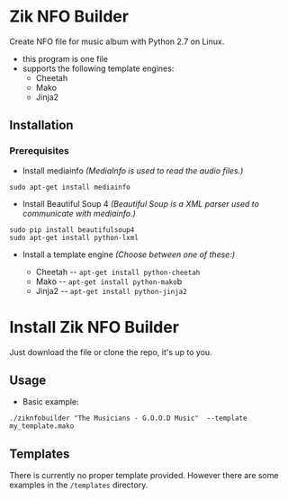 # Zik NFO Builder

Create NFO file for music album with Python 2.7 on Linux.

* this program is one file
* supports the following template engines:
  * Cheetah
  * Mako
  * Jinja2

## Installation

### Prerequisites

* Install mediainfo
*(MediaInfo is used to read the audio files.)*
```
sudo apt-get install mediainfo
```
* Install Beautiful Soup 4
*(Beautiful Soup is a XML parser used to communicate with mediainfo.)*
```
sudo pip install beautifulsoup4 
sudo apt-get install python-lxml
```
* Install a template engine
*(Choose between one of these:)*

  * Cheetah -- `apt-get install python-cheetah`
  * Mako -- `apt-get install python-mako`b
  * Jinja2 -- `apt-get install python-jinja2`

# Install Zik NFO Builder

Just download the file or clone the repo, it's up to you.

## Usage

* Basic example: 
```
./ziknfobuilder "The Musicians - G.O.O.D Music"  --template my_template.mako 
```
## Templates

There is currently no proper template provided. However there are some examples in the `/templates` directory.

